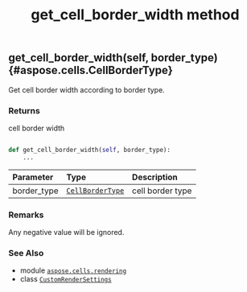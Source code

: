 ﻿---
title: get_cell_border_width method
second_title: Aspose.Cells for Python via .NET API References
description: 
type: docs
weight: 20
url: /aspose.cells.rendering/customrendersettings/get_cell_border_width/
is_root: false
---

## get_cell_border_width(self, border_type) {#aspose.cells.CellBorderType}

Get cell border width according to border type.


### Returns 


cell border width


```python

def get_cell_border_width(self, border_type):
    ...
```


| Parameter | Type | Description |
| :- | :- | :- |
| border_type | [`CellBorderType`](/cells/python-net/aspose.cells/cellbordertype) | cell border type |
### Remarks

Any negative value will be ignored.


### See Also
* module [`aspose.cells.rendering`](../../)
* class [`CustomRenderSettings`](/cells/python-net/aspose.cells.rendering/customrendersettings)

